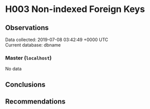 # H003 Non-indexed Foreign Keys #

## Observations ##
Data collected: 2019-07-08 03:42:49 +0000 UTC  
Current database: dbname  

### Master (`localhost`) ###


No data


## Conclusions ##


## Recommendations ##

